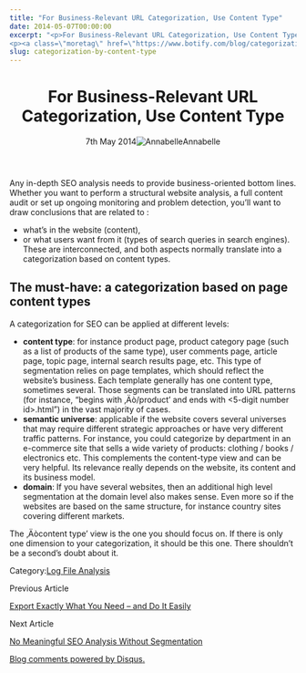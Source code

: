 ```yaml
---
title: "For Business-Relevant URL Categorization, Use Content Type"
date: 2014-05-07T00:00:00
excerpt: "<p>For Business-Relevant URL Categorization, Use Content Type 7th May 2014Annabelle Any in-depth SEO analysis needs to provide business-oriented bottom lines. Whether you want to perform a structural website analysis, a full content audit or set up ongoing monitoring and problem detection, you&#8217;ll want to draw conclusions that are related to : what&#8217;s in the website&hellip; </p>
<p><a class=\"moretag\" href=\"https://www.botify.com/blog/categorization-by-content-type\">Read the full article</a></p>"
slug: categorization-by-content-type
---
```


<header class="text-center">
<h1 class="font-internacional font-regular normal text-header-one leading-header-one text-typography-accent-2">For Business-Relevant URL Categorization, Use Content Type</h1>
<div class="flex items-center justify-center my-3"><span class="mr-1 font-internacional font-regular normal text-base leading-none text-typography-primary-lighter">7th May 2014</span><img decoding="async" alt="Annabelle" class="rounded-full w-10 h-10" src="//images.ctfassets.net/tp56mevc46jo/2fCkDEsbiQSWGIkcWs40mG/e548033eda97a957ca690bdc814ed048/HS-PNG-100x100-Annabelle_Bouard.png"><span class="ml-1 font-internacional font-regular normal text-base leading-none text-typography-primary">Annabelle</span></div>
</header>
<p><span class="font-roboto font-regular normal text-base leading-none Markdown__Container"></span></p>
<p>Any in-depth SEO analysis needs to provide business-oriented bottom lines. Whether you want to perform a structural website analysis, a full content audit or set up ongoing monitoring and problem detection, you&#8217;ll want to draw conclusions that are related to :</p>
<ul>
<li>what&#8217;s in the website (content),</li>
<li>or what users want from it (types of search queries in search engines).<br />
These are interconnected, and both aspects normally translate into a categorization based on content types.</li>
</ul>
<h2 id="the-must-have-a-categorization-based-on-page-content-types">The must-have: a categorization based on page content types</h2>
<p>A categorization for SEO can be applied at different levels:</p>
<ul>
<li><strong>content type</strong>: for instance product page, product category page (such as a list of products of the same type), user comments page, article page, topic page, internal search results page, etc. This type of segmentation relies on page templates, which should reflect the website&#8217;s business. Each template generally has one content type, sometimes several. Those segments can be translated into URL patterns (for instance, &#8220;begins with ‚Äò/product&#8217; and ends with &lt;5-digit number id&gt;.html&#8221;) in the vast majority of cases.</li>
<li><strong>semantic universe</strong>: applicable if the website covers several universes that may require different strategic approaches or have very different traffic patterns. For instance, you could categorize by department in an e-commerce site that sells a wide variety of products: clothing / books / electronics etc. This complements the content-type view and can be very helpful. Its relevance really depends on the website, its content and its business model.</li>
<li><strong>domain</strong>: If you have several websites, then an additional high level segmentation at the domain level also makes sense. Even more so if  the websites are based on the same structure, for instance country sites covering different markets.</li>
</ul>
<p>The ‚Äòcontent type&#8217; view is the one you should focus on. If there is only one dimension to your categorization, it should be this one. There shouldn&#8217;t be a second&#8217;s doubt about it.</p>
<div class="tags leading-big border-t border-b border-brand-quaternary-lighter mt-4"><span class="mr-1 font-roboto font-regular normal text-base leading-none">Category:</span><span><a class="uppercase text-typography-accent-1" href="/platform/botify-analytics/loganalyzer">Log File Analysis</a></span></div>
<footer class="flex justify-center my-5 mx-5">
<div class="mr-1 w-1/2 text-right">
<p><span class="font-internacional font-regular normal text-base leading-none text-typography-primary">Previous Article</span></p>
<p><a class="inline-block mt-2" href="/blog/url-explorer-filter-export"><span class="font-roboto font-regular normal text-base leading-none text-typography-accent-4">Export Exactly What You Need &#8211; and Do It Easily </span></a></p>
</div>
<div class="ml-1 w-1/2">
<p><span class="font-internacional font-regular normal text-base leading-none text-typography-primary">Next Article</span></p>
<p><a class="inline-block mt-2" href="/blog/segmentation"><span class="font-roboto font-regular normal text-base leading-none text-typography-accent-4">No Meaningful SEO Analysis Without Segmentation</span></a></p>
</div>
</footer>
<div shortname="botify" title="For Business-Relevant URL Categorization, Use Content Type" url="https://www.botify.com/blog/categorization-by-content-type">
<div id="disqus_thread_old"></div>
<p><a class="dsq-brlink" href="http://disqus.com">Blog comments powered by <span class="logo-disqus">Disqus</span>.</a></p>
</div>
